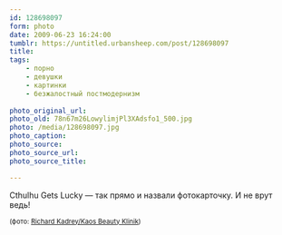 ```yaml
---
id: 128698097
form: photo
date: 2009-06-23 16:24:00
tumblr: https://untitled.urbansheep.com/post/128698097
title: 
tags:
    - порно
    - девушки
    - картинки
    - безжалостный постмодернизм
    
photo_original_url: 
photo_old: 78n67m26LowylimjPl3XAdsfo1_500.jpg
photo: /media/128698097.jpg
photo_caption: 
photo_source:
photo_source_url:
photo_source_title:

---
```


<p>Cthulhu Gets Lucky — так прямо и назвали фотокарточку. И не врут ведь!</p>

<p><small>(фото: <a href="http://www.flickr.com/photos/88064091@N00/3619489262/in/set-72157603710632773/">Richard Kadrey/Kaos Beauty Klinik</a>)</small></p>
